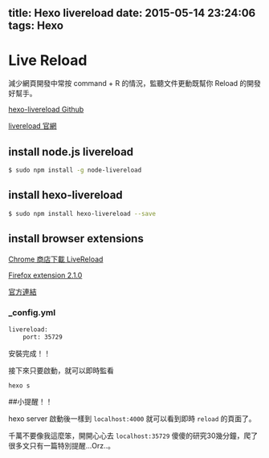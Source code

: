 title: Hexo livereload
date: 2015-05-14 23:24:06
tags: Hexo
---

# Live Reload

減少網頁開發中常按 command + R 的情況，監聽文件更動既幫你 Reload 的開發好幫手。

[hexo-livereload Github](https://github.com/hexojs/hexo-livereload)

[livereload 官網](http://livereload.com/)

<!--more-->

## install node.js livereload

``` bash
$ sudo npm install -g node-livereload
```

## install hexo-livereload
``` bash
$ sudo npm install hexo-livereload --save
```
## install browser extensions

[Chrome 商店下載 LiveReload](https://chrome.google.com/webstore/detail/livereload/jnihajbhpnppcggbcgedagnkighmdlei)

[Firefox extension 2.1.0](http://download.livereload.com/2.1.0/LiveReload-2.1.0.xpi)

[官方連結](http://livereload.com/extensions/)

### _config.yml
``` bash
livereload:
	port: 35729
```

安裝完成！！

接下來只要啟動，就可以即時監看

``` bash
hexo s
```

##小提醒！！

hexo server 啟動後一樣到 `localhost:4000` 就可以看到即時 `reload` 的頁面了。

千萬不要像我這麼笨，開開心心去 `localhost:35729` 傻傻的研究30幾分鐘，爬了很多文只有一篇特別提醒...Orz..。 
